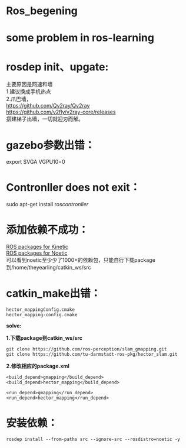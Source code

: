 # Ros_begening
# some problem in ros-learning

# rosdep init、upgate:
主要原因是网速和墙<br>
 1.建议换成手机热点<br>
 2.爪巴墙，<br>https://github.com/Qv2ray/Qv2ray<br>
           https://github.com/v2fly/v2ray-core/releases<br>
    搭建梯子出墙，一切就迎刃而解。

# gazebo参数出错：
 export SVGA VGPU10=0

# Contronller does not exit：
 sudo apt-get install ros*contronller*
 
# 添加依赖不成功：
 [ROS packages for Kinetic]( http://repositories.ros.org/status_page/ros_noetic_default.html)<br>
 [ROS packages for Noetic](http://repositories.ros.org/status_page/ros_noetic_default.html)<br>
 可以看到noetic至少少了1000+的依赖包，只能自行下载package到/home/theyearling/catkin_ws/src
 
 # catkin_make出错：
    hector_mappingConfig.cmake
    hector_mapping-config.cmake
  **solve:**
    
   **1.下载package到catkin_ws/src**
    
    git clone https://github.com/ros-perception/slam_gmapping.git
    git clone https://github.com/tu-darmstadt-ros-pkg/hector_slam.git
    
   **2.修改相应的package.xml**
    
    <build_depend>gmapping</build_depend>
    <build_depend>hector_mapping</build_depend>

    <run_depend>gmapping</run_depend>
    <run_depend>hector_mapping</run_depend>
    
 # 安装依赖：
    rosdep install --from-paths src --ignore-src --rosdistro=noetic -y
